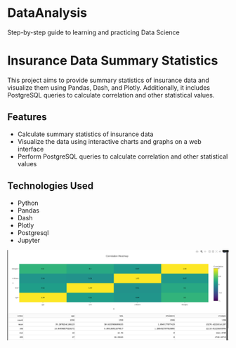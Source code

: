 # DataAnalysis
Step-by-step guide to learning and practicing Data Science
# Insurance Data Summary Statistics

This project aims to provide summary statistics of insurance data and visualize them using Pandas, Dash, and Plotly. Additionally, it includes PostgreSQL queries to calculate correlation and other statistical values.

## Features

- Calculate summary statistics of insurance data
- Visualize the data using interactive charts and graphs on a web interface
- Perform PostgreSQL queries to calculate correlation and other statistical values

## Technologies Used

- Python
- Pandas
- Dash
- Plotly
- Postgresql
- Jupyter

![Results](./img/corr_statistic.png)
